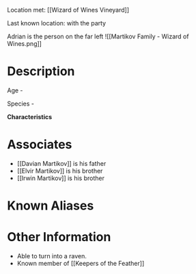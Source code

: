 Location met: [[Wizard of Wines Vineyard]]

Last known location: with the party

Adrian is the person on the far left
![[Martikov Family - Wizard of Wines.png]]
# Description
Age - 

Species - 

**Characteristics**

# Associates
* [[Davian Martikov]] is his father
* [[Elvir Martikov]] is his brother
* [[Irwin Martikov]] is his brother
# Known Aliases

# Other Information
* Able to turn into a raven.
* Known member of [[Keepers of the Feather]]